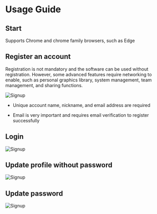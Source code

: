# Usage Guide

## Start

Supports Chrome and chrome family browsers, such as Edge

## Register an account

Registration is not mandatory and the software can be used without registration. However, some advanced features require networking to enable, such as personal graphics library, system management, team management, and sharing functions.

![Signup](/images/signup.png)

- Unique account name, nickname, and email address are required

- Email is very important and requires email verification to register successfully

## Login

![Signup](/images/signin.png)

## Update profile without password

![Signup](/images/update-profile.png)

## Update password

![Signup](/images/update-password.png)
